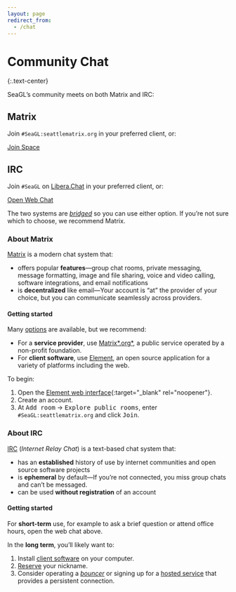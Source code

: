 ```yaml
---
layout: page
redirect_from:
  - /chat
---
```


<div class="row"><div class="col col-md-10 col-md-offset-1" markdown="1">

# Community Chat
{:.text-center}

SeaGL’s community meets on both Matrix and IRC:

<div class="row" style="margin-bottom: 1em;margin-top: 2em;">
  <div class="col col-sm-6 col-md-5 col-md-offset-1 col-lg-4 col-lg-offset-2">
    <div class="panel panel-primary text-center">
      <div class="panel-heading"><h2 class="panel-title">Matrix</h2></div>
      <div class="panel-body">
        <p>Join <code>#SeaGL:seattlematrix.org</code> in your preferred client, or:</p>
        <p><a class="btn btn-primary btn-large" href="https://matrix.to/#/#SeaGL:seattlematrix.org">Join Space</a></p>
      </div>
    </div>
  </div>
  <div class="col col-sm-6 col-md-5 col-lg-4">
    <div class="panel panel-primary text-center">
      <div class="panel-heading"><h2 class="panel-title">IRC</h2></div>
      <div class="panel-body">
        <p>Join <code>#SeaGL</code> on <a href="https://libera.chat/">Libera.Chat</a> in your preferred client, or:</p>
        <p><a class="btn btn-primary btn-large" href="https://irc.seagl.org/">Open Web Chat</a></p>
      </div>
    </div>
  </div>
</div>

The two systems are [*bridged*][Matrix bridges] so you can use either option.
If you’re not sure which to choose, we recommend Matrix.

<div class="row"><div class="col col-sm-6" markdown="1">

### About Matrix

[Matrix] is a modern chat system that:

  - offers popular **features**—group chat rooms, private messaging, message formatting, image and file sharing, voice and video calling, software integrations, and email notifications
  - is **decentralized** like email—Your account is “at” the provider of your choice, but you can communicate seamlessly across providers.

#### Getting started

Many [options][Matrix options] are available, but we recommend:

  - For a **service provider**, use [Matrix*.org*][Matrix.org], a public service operated by a non-profit foundation.
  - For **client software**, use [Element], an open source application for a variety of platforms including the web.

To begin:

 1. Open the [Element web interface]{:target="_blank" rel="noopener"}.
 1. Create an account.
 1. At <samp>Add room</samp> → <samp>Explore public rooms</samp>, enter `#SeaGL:seattlematrix.org` and click <samp>Join</samp>.

</div><div class="col col-sm-6" markdown="1">

### About IRC

[IRC] (*Internet Relay Chat*) is a text-based chat system that:

  - has an **established** history of use by internet communities and open source software projects
  - is **ephemeral** by default—If you’re not connected, you miss group chats and can’t be messaged.
  - can be used **without registration** of an account

#### Getting started

For **short-term** use, for example to ask a brief question or attend office hours, open the web chat above.

In the **long term**, you’ll likely want to:

 1. Install [client software][IRC clients] on your computer.
 1. [Reserve][IRC registration] your nickname.
 1. Consider operating a [*bouncer*][IRC bouncers] or signing up for a [hosted service][IRC hosted] that provides a persistent connection.

</div></div></div></div>


[Element]: https://element.io/
[Element web interface]: https://app.element.io/
[IRC]: https://en.wikipedia.org/wiki/Internet_Relay_Chat
[IRC bouncers]: https://libera.chat/guides/clients#bouncer-clients
[IRC clients]: https://libera.chat/guides/clients
[IRC hosted]: https://libera.chat/guides/clients#connecting-without-installing-anything
[IRC registration]: https://libera.chat/guides/registration
[Matrix]: https://matrix.org/
[Matrix.org]: https://matrix.org/faq/#who-and-how
[Matrix bridges]: https://matrix.org/bridges/
[Matrix options]: https://matrix.org/docs/projects/try-matrix-now
